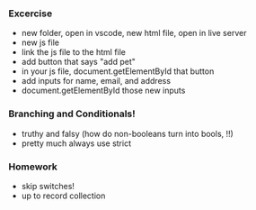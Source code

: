 ### Excercise 

- new folder, open in vscode, new html file, open in live server
- new js file
- link the js file to the html file
- add button that says "add pet"
- in your js file, document.getElementById that button
- add inputs for name, email, and address
- document.getElementById those new inputs

### Branching and Conditionals!

- truthy and falsy (how do non-booleans turn into bools, !!)
- pretty much always use strict

### Homework

- skip switches!
- up to record collection

